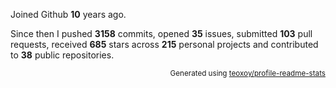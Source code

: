 Joined Github **10** years ago.

Since then I pushed **3158** commits, opened **35** issues, submitted **103** pull requests, received **685** stars across **215** personal projects and contributed to **38** public repositories.

<p align="right"><sub>Generated using <a href="https://github.com/marketplace/actions/profile-readme-stats">teoxoy/profile-readme-stats</a></sub></p>
